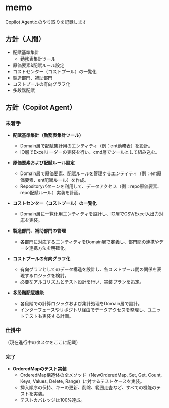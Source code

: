 # memo

Copilot Agentとのやり取りを記録します

## 方針（人間）

- 配賦基準集計
  - 勤務表集計ツール
- 原価要素&配賦ルール設定
- コストセンター（コストプール）の一覧化
- 製造部門、補助部門
- コストプールの有向グラフ化
- 多段階配賦

## 方針（Copilot Agent）

### 未着手

- **配賦基準集計（勤務表集計ツール）**
  - Domain層で配賦集計用のエンティティ（例：ent勤務表）を設計。
  - IO層でExcelリーダーの実装を行い、cmd層でツールとして組み込む。

- **原価要素および配賦ルール設定**
  - Domain層で原価要素、配賦ルールを管理するエンティティ（例：ent原価要素、ent配賦ルール）を作成。
  - Repositoryパターンを利用して、データアクセス（例：repo原価要素、repo配賦ルール）実装を計画。

- **コストセンター（コストプール）の一覧化**
  - Domain層に一覧化用エンティティを設計し、IO層でCSV/Excel入出力対応を実装。

- **製造部門、補助部門の管理**
  - 各部門に対応するエンティティをDomain層で定義し、部門間の連携やデータ連携方法を明確化。

- **コストプールの有向グラフ化**
  - 有向グラフとしてのデータ構造を設計し、各コストプール間の関係を表現するロジックを検討。
  - 必要なアルゴリズムとテスト設計を行い、実装プランを策定。

- **多段階配賦機能**
  - 各段階での計算ロジックおよび集計処理をDomain層で設計。
  - インターフェースやリポジトリ経由でデータアクセスを整理し、ユニットテストも実装する計画。

### 仕掛中

（現在進行中のタスクをここに記載）

### 完了

- **OrderedMapのテスト実装**
  - OrderedMap構造体の全メソッド（NewOrderedMap, Set, Get, Count, Keys, Values, Delete, Range）に対するテストケースを実装。
  - 挿入順序の保持、キーの更新、削除、範囲走査など、すべての機能のテストを実装。
  - テストカバレッジは100%達成。


